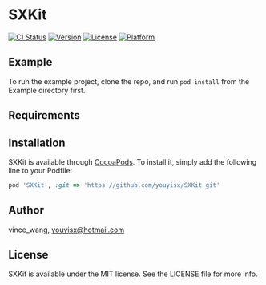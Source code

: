 # SXKit

[![CI Status](https://img.shields.io/travis/vince_wang/SXKit.svg?style=flat)](https://travis-ci.org/vince_wang/SXKit)
[![Version](https://img.shields.io/cocoapods/v/SXKit.svg?style=flat)](https://cocoapods.org/pods/SXKit)
[![License](https://img.shields.io/cocoapods/l/SXKit.svg?style=flat)](https://cocoapods.org/pods/SXKit)
[![Platform](https://img.shields.io/cocoapods/p/SXKit.svg?style=flat)](https://cocoapods.org/pods/SXKit)

## Example

To run the example project, clone the repo, and run `pod install` from the Example directory first.

## Requirements

## Installation

SXKit is available through [CocoaPods](https://cocoapods.org). To install
it, simply add the following line to your Podfile:

```ruby
pod 'SXKit', :git => 'https://github.com/youyisx/SXKit.git'
```

## Author

vince_wang, youyisx@hotmail.com

## License

SXKit is available under the MIT license. See the LICENSE file for more info.
